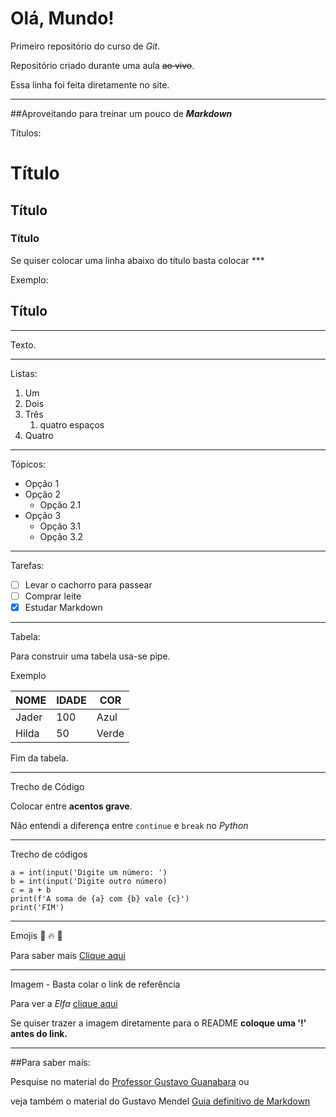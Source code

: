 # Olá, Mundo!
 Primeiro repositório do curso de *Git*.

 Repositório criado durante uma aula  ~~ao vivo~~.

Essa linha foi feita diretamente no site.
***
##Aproveitando para treinar um pouco de __*Markdown*__

Títulos:
   # Título
   ## Título
   ### Título

Se quiser colocar uma linha abaixo do título basta colocar ***

Exemplo:

## Título
***
Texto.
***
Listas:

1. Um
1. Dois
999. Três
     1. quatro espaços
1. Quatro
***
Tópicos:

* Opção 1
* Opção 2
  * Opção 2.1
* Opção 3
  * Opção 3.1
  * Opção 3.2
***
Tarefas:

- [ ] Levar o cachorro para passear
- [ ] Comprar leite
- [x] Estudar Markdown
***
Tabela:

Para construir uma tabela usa-se pipe.

Exemplo

NOME|IDADE|COR
---|---|---
Jader|100|Azul
Hilda|50|Verde

Fim da tabela.
***
Trecho de Código

Colocar entre **acentos grave**.

Não entendi a diferença entre `continue` e `break` no *Python*
***
Trecho de códigos

```
a = int(input('Digite um número: ')
b = int(input('Digite outro número)
c = a + b
print(f'A soma de {a} com {b} vale {c}')
print('FIM')
```
***
Emojis
🖖
🔥
🧊

Para saber mais [Clique aqui](github.com/ikatyang)


***
Imagem - Basta colar o link de referência

Para ver a *Elfa* [clique aqui](https://github.com/MONTANHA702/Ola-Mundo/blob/main/imagem_download/Elfa.png)

Se quiser trazer a imagem diretamente para o README **coloque uma '!' antes do link.**
***
##Para saber mais:

Pesquise no material do  [Professor Gustavo Guanabara](https://github.com/gustavoguanabara/git-github/blob/master/manuais-PDF/guia-markdown.pdf)
ou

veja também o material do Gustavo Mendel [Guia definitivo de Markdown](https://github.com/mende1/guia-definitivo-de-markdown)


   
